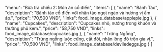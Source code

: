 "menu": "Bữa trà chiều 2: Món ăn cổ điển",
"items": [
    {
    "name": "Bánh Táo",
    "description": "Bánh táo cổ điển với nhân táo ngọt ngào và hương vị ấm áp.",
    "price": "70,500 VND",
    "links": food_image_database/applepie.jpg
    },
    {
    "name": "Cupcakes",
    "description": "Cupcakes nhỏ, nướng trong khuôn và thường phủ kem.",
    "price": "58,750 VND",
    "links": food_image_database/cupcakes.jpg
    },
    {
    "name": "Trứng Ngỗng",
    "description": "Trứng ngỗng luộc cứng, cắt đôi, nhân lòng đỏ trộn gia vị.",
    "price": "70,500 VND",
    "links": food_image_database/deviledeggs.jpg
    }
]